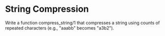 # String Compression

Write a function compress_string/1 that compresses a string using counts of repeated characters (e.g., "aaabb" becomes "a3b2").

